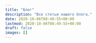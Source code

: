 ```yaml
---
title: "Блог"
description: "Все стетьи нашего блога."
date: 2020-10-06T08:49:55+00:00
lastmod: 2020-10-06T08:49:55+00:00
draft: false
images: []
---
```

